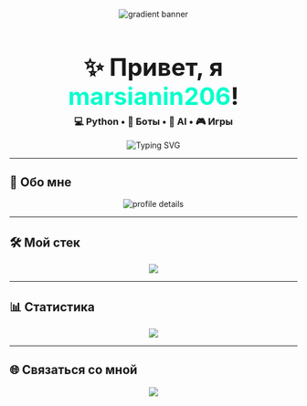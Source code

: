 <p align="center">
  <img src="https://raw.githubusercontent.com/mazgi/gradient-banners/main/banners/24-gradient.png" alt="gradient banner" />
</p>

<h1 align="center" style="font-size: 3em; margin-bottom: 0.2em;">✨ Привет, я <span style="color:#00ffcc;">marsianin206</span>!</h1>
<h3 align="center" style="margin-top: 0.2em;">💻 Python • 🤖 Боты • 🧠 AI • 🎮 Игры</h3>

<p align="center">
  <img src="https://readme-typing-svg.demolab.com?font=Fira+Code&size=24&duration=2000&pause=800&center=true&vCenter=true&width=700&lines=Пишу+чистый+и+красивый+код;Создаю+ботов+и+AI+решения;Исследую+игровые+механики" alt="Typing SVG" />
</p>

---

## 🚀 Обо мне

<div align="center">
  <img src="https://raw.githubusercontent.com/othneildrew/Best-README-Template/master/profile-summary-card-output/solarized_dark/0-profile-details.svg" alt="profile details" />
</div>

---

## 🛠 Мой стек

<div align="center">
  <img src="https://skillicons.dev/icons?i=python,flask,nodejs,docker,linux,git,vscode&theme=dark" />
</div>

---

## 📊 Статистика

<div align="center">
  <img src="https://github-readme-stats.vercel.app/api?username=marsianin206&show_icons=true&theme=dracula&hide_border=true&include_all_commits=true" />
</div>

---

## 🌐 Связаться со мной

<p align="center">
  <a href="https://t.me/SER_X_FEAR" target="_blank">
    <img src="https://img.shields.io/badge/Telegram-2CA5E0?style=for-the-badge&logo=telegram&logoColor=white" />
  </a>
</p>
